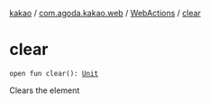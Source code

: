 [kakao](../../index.md) / [com.agoda.kakao.web](../index.md) / [WebActions](index.md) / [clear](./clear.md)

# clear

`open fun clear(): `[`Unit`](https://kotlinlang.org/api/latest/jvm/stdlib/kotlin/-unit/index.html)

Clears the element

